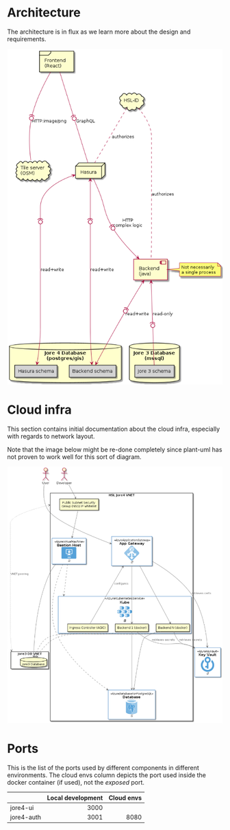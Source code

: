# Architecture

The architecture is in flux as we learn more about the design and requirements.

![Architecture diagram](images/architecture.png "Architecture diagram")

# Cloud infra

This section contains initial documentation about the cloud infra, especially with regards to network layout.

Note that the image below might be re-done completely since plant-uml has not proven to work well for this sort of diagram.

![Cloud infra diagram](images/cloud_infra_network.png "Cloud infra network diagram")

# Ports

This is the list of the ports used by different components in different environments. The cloud envs column depicts the port used inside the docker container (if used), not the _exposed_ port.

|             | Local development | Cloud envs      |
| ----------- | -----------------:| ---------------:|
| jore4-ui    |              3000 |                 |
| jore4-auth  |              3001 |            8080 |
